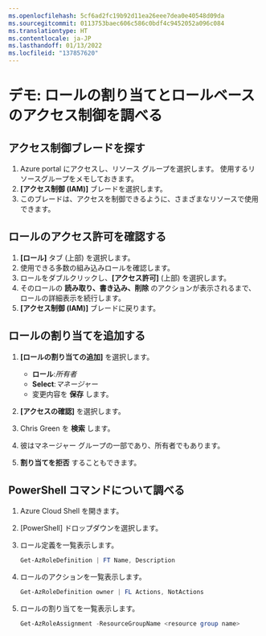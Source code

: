 ```yaml
---
ms.openlocfilehash: 5cf6ad2fc19b92d11ea26eee7dea0e40548d09da
ms.sourcegitcommit: 0113753baec606c586c0bdf4c9452052a096c084
ms.translationtype: HT
ms.contentlocale: ja-JP
ms.lasthandoff: 01/13/2022
ms.locfileid: "137857620"
---
```

# <a name="demonstration-explore-role-assignments-and-role-based-access-control"></a>デモ: ロールの割り当てとロールベースのアクセス制御を調べる

## <a name="locate-access-control-blade"></a>アクセス制御ブレードを探す

1. Azure portal にアクセスし、リソース グループを選択します。 使用するリソースグループをメモしておきます。 
2. **[アクセス制御 (IAM)]** ブレードを選択します。 
3. このブレードは、アクセスを制御できるように、さまざまなリソースで使用できます。

## <a name="review-role-permissions"></a>ロールのアクセス許可を確認する

1. **[ロール]** タブ (上部) を選択します。
2. 使用できる多数の組み込みロールを確認します。
3. ロールをダブルクリックし、**[アクセス許可]** (上部) を選択します。
4. そのロールの **読み取り、書き込み、削除** のアクションが表示されるまで、ロールの詳細表示を続行します。
5. **[アクセス制御 (IAM)]** ブレードに戻ります。

## <a name="add-a-role-assignment"></a>ロールの割り当てを追加する

1. **[ロールの割り当ての追加]** を選択します。 

    + **ロール**:*所有者*
    + **Select**:*マネージャー*
    + 変更内容を **保存** します。 

2. **[アクセスの確認]** を選択します。
3. Chris Green を **検索** します。
4. 彼はマネージャー グループの一部であり、所有者でもあります。 
5. **割り当てを拒否** することもできます。 

## <a name="explore-powershell-commands"></a>PowerShell コマンドについて調べる

1. Azure Cloud Shell を開きます。
2. [PowerShell] ドロップダウンを選択します。
3. ロール定義を一覧表示します。

    ```PowerShell
    Get-AzRoleDefinition | FT Name, Description
    ```

4. ロールのアクションを一覧表示します。

    ```PowerShell
    Get-AzRoleDefinition owner | FL Actions, NotActions
    ```

5. ロールの割り当てを一覧表示します。

    ```PowerShell
    Get-AzRoleAssignment -ResourceGroupName <resource group name>
    ```